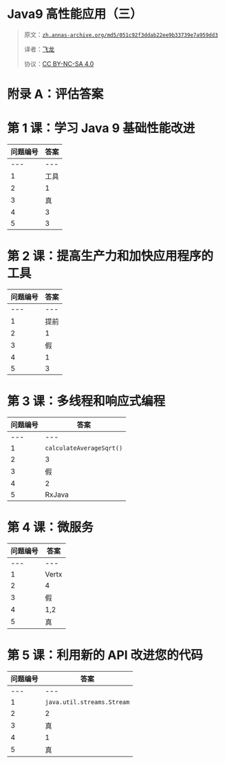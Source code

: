 # Java9 高性能应用（三）

> 原文：[`zh.annas-archive.org/md5/051c92f3ddab22ee9b33739e7a959dd3`](https://zh.annas-archive.org/md5/051c92f3ddab22ee9b33739e7a959dd3)
> 
> 译者：[飞龙](https://github.com/wizardforcel)
> 
> 协议：[CC BY-NC-SA 4.0](http://creativecommons.org/licenses/by-nc-sa/4.0/)

# 附录 A：评估答案

# 第 1 课：学习 Java 9 基础性能改进

| **问题编号** | **答案** |
| --- | --- |
| --- | --- |
| 1 | 工具 |
| 2 | 1 |
| 3 | 真 |
| 4 | 3 |
| 5 | 3 |

# 第 2 课：提高生产力和加快应用程序的工具

| **问题编号** | **答案** |
| --- | --- |
| --- | --- |
| 1 | 提前 |
| 2 | 1 |
| 3 | 假 |
| 4 | 1 |
| 5 | 3 |

# 第 3 课：多线程和响应式编程

| **问题编号** | **答案** |
| --- | --- |
| --- | --- |
| 1 | `calculateAverageSqrt()` |
| 2 | 3 |
| 3 | 假 |
| 4 | 2 |
| 5 | RxJava |

# 第 4 课：微服务

| **问题编号** | **答案** |
| --- | --- |
| --- | --- |
| 1 | Vertx |
| 2 | 4 |
| 3 | 假 |
| 4 | 1,2 |
| 5 | 真 |

# 第 5 课：利用新的 API 改进您的代码

| **问题编号** | **答案** |
| --- | --- |
| --- | --- |
| 1 | `java.util.streams.Stream` |
| 2 | 2 |
| 3 | 真 |
| 4 | 1 |
| 5 | 真 |
